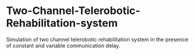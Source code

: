 # Two-Channel-Telerobotic-Rehabilitation-system
Simulation of two channel telerobotic rehabilitation system in the presence of constant and variable communication delay. 

